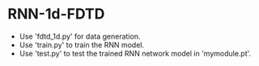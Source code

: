 # RNN-1d-FDTD
* Use 'fdtd_1d.py' for data generation.
* Use 'train.py' to train the RNN model.
* Use 'test.py' to test the trained RNN network model in 'mymodule.pt'.
